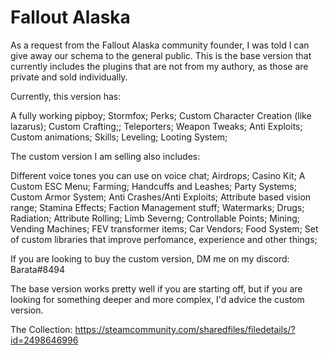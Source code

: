 # Fallout Alaska
 
As a request from the Fallout Alaska community founder, I was told I can give away our schema to the general public. This is the base version that currently includes the plugins that are not from my authory, as those are private and sold individually.

Currently, this version has:

A fully working pipboy;
Stormfox;
Perks;
Custom Character Creation (like lazarus);
Custom Crafting;;
Teleporters;
Weapon Tweaks;
Anti Exploits;
Custom animations;
Skills;
Leveling;
Looting System;



The custom version I am selling also includes:

Different voice tones you can use on voice chat;
Airdrops;
Casino Kit;
A Custom ESC Menu;
Farming;
Handcuffs and Leashes;
Party Systems;
Custom Armor System;
Anti Crashes/Anti Exploits;
Attribute based vision range;
Stamina Effects;
Faction Management stuff;
Watermarks;
Drugs;
Radiation;
Attribute Rolling;
Limb Severng;
Controllable Points;
Mining;
Vending Machines;
FEV transformer items;
Car Vendors;
Food System;
Set of custom libraries that improve perfomance, experience and other things;


If you are looking to buy the custom version, DM me on my discord: Barata#8494

The base version works pretty well if you are starting off, but if you are looking for something deeper and more complex, I'd advice the custom version. 


The Collection:
https://steamcommunity.com/sharedfiles/filedetails/?id=2498646996
